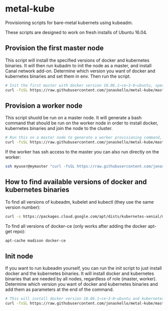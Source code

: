 # metal-kube

Provisioning scripts for bare-metal kubernets using kubeadm.

These scripts are designed to work on fresh installs of Ubuntu 16.04.

## Provision the first master node

This script will install the specified versions of docker and kubernetes binaries. It will then run kubadm to init the node as a master, and install Canal network add-on. Determine which version you want of docker and kubernetes binaries and set them in env. Then run the script.

```bash
# Init the first master with docker version 18.06.1~ce~3-0~ubuntu, specified cluster-config.yaml, and Canal network add-on
curl -fsSL https://raw.githubusercontent.com/jonaskello/metal-kube/master/first-master.sh | bash -s -- 18.06.1~ce~3-0~ubuntu https://raw.githubusercontent.com/jonaskello/metal-kube/master/cluster-config.yaml
```

## Provision a worker node

This script shuold be run on a master node. It will generate a bash command that should be run on the worker node in order to install docker, kubernetes binaries and join the node to the cluster.

```bash
# Run this on a master node to generate a worker provisioning command, then run the generated command on the worker to provision it
curl -fsSL https://raw.githubusercontent.com/jonaskello/metal-kube/master/worker-gen.sh | bash
```

If the worker has ssh access to the master you can also run directly on the worker:

```bash
ssh myuser@mymaster "curl -fsSL https://raw.githubusercontent.com/jonaskello/metal-kube/master/provision-worker-gen.sh | bash" | bash
```

## How to find available versions of docker and kubernetes binaries

To find all versions of kubeadm, kubelet and kubectl (they use the same version number):

```bash
curl -s https://packages.cloud.google.com/apt/dists/kubernetes-xenial/main/binary-amd64/Packages | grep Version | awk '{print $2}'
```

To find all versions of docker-ce (only works after adding the docker apt-get repo):

```bash
apt-cache madison docker-ce
```

## Init node

If you want to run kubeadm yourself, you can run the init script to just install docker and the kubernetes binaries. It will install docker and kubernetes binaries that are needed by all nodes, regardless of role (master, worker). Determine which version you want of docker and kubernetes binaries and add them as parameters at the end of the command.

```bash
# This will install docker version 18.06.1~ce~3-0~ubuntu and kubernetes binaries version 1.13.4-00
curl -fsSL https://raw.githubusercontent.com/jonaskello/metal-kube/master/init-node.sh | bash -s -- 18.06.1~ce~3-0~ubuntu 1.13.4-00
```
